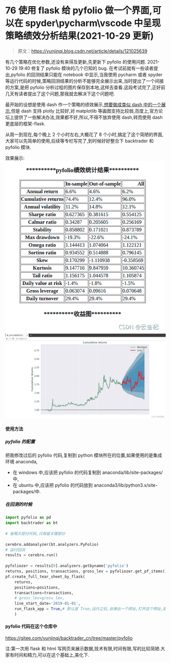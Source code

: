 # 76 使用 flask 给 pyfolio 做一个界面,可以在 spyder\pycharm\vscode 中呈现策略绩效分析结果(2021-10-29 更新)

> 原文：<https://yunjinqi.blog.csdn.net/article/details/121025639>

有几个策略在优化参数,还没有来得及更新,先更新下 pyfolio 的使用问题.
2021-10-29 19:40 修复了 pyfolio 模块的几个已知的 bug.
在考试前就有一些读者提出,pyfolio 的回测结果只能在 notebook 中显示,当我使用 pycharm 或者 spyder 等运行代码的时候,策略回测结果的分析不能够完全展示出来,当时提出了一个间接的方案,是把 pyfolio 分析过程的图片保存到本地,这样去查看.这段考试完了,正好前几天有读者提出了这个问题,那我就去解决下这个问题吧.

最开始的设想是使用 dash 作一个策略的绩效展示,[想要做成类似 dash 中的一个展示](https://dash-gallery.plotly.host/dash-financial-report/),但是 dash 支持 plotly 比较好,对 matplotlib 等画图支持比较弱,百度上,官方论坛上提供了一些解决办法,效果都不好,所以,不得不放弃使用 dash,转而使用 dash 更底层的框架-flask.

从周一到现在,每个晚上 2 个小时左右,大概花了 8 个小时,搞定了这个简陋的界面,大家可以先简单的使用,后续等专栏写完了,到时候好好整合下 backtrader 和 pyfolio 模块.

效果展示:
![在这里插入图片描述](img/08a01360511743ddf0e99072f8344d43.png)
![在这里插入图片描述](img/cbafcd7077a42db2a1306a476f58c40d.png)

#### 使用方法

##### pyfolio 的配置

把我修改过后的 pyfolio 代码,复制到 python 模块所在的位置,如果使用的是集成环境 anaconda,

*   在 windows 中,应该把 pyfolio 的代码复制到 anaconda/lib/site-packages/中,
*   在 ubuntu 中,应该把 pyfolio 的代码放到 anaconda3/lib/python3.x/site-packages/中.

##### 在回测的时候

```py
import pyfolio as pd
import backtrader as bt

# 省略大部分代码,只保留关键部分

cerebro.addanalyzer(bt.analyzers.PyFolio)
# 运行回测
results = cerebro.run()

pyfoliozer = results[0].analyzers.getbyname('pyfolio')
returns, positions, transactions, gross_lev = pyfoliozer.get_pf_items()
pf.create_full_tear_sheet_by_flask(
    returns,
    positions=positions,
    transactions=transactions,
    # gross_lev=gross_lev,
    live_start_date='2019-01-01',
    run_flask_app = True,# 默认是 True,运行之后,会弹出一个网址,打开这个网址,就会显示结果,需要使用 ctrl + c 等方式取消代码的运行,参数优化中不太适合使用
    ) 
```

#### pyfolio 代码在这个仓库中

https://gitee.com/yunjinqi/backtrader_cn/tree/master/pyfolio

注:第一次用 flask 和 html 写网页来展示数据,技术有限,时间有限,写的比较简陋.大家有时间和精力,可以在这个基础上,美化下.
